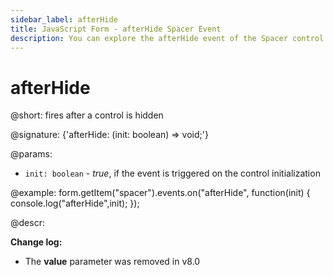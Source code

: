 ```yaml
---
sidebar_label: afterHide
title: JavaScript Form - afterHide Spacer Event 
description: You can explore the afterHide event of the Spacer control of Form in the documentation of the DHTMLX JavaScript UI library. Browse developer guides and API reference, try out code examples and live demos, and download a free 30-day evaluation version of DHTMLX Suite 7.
---
```


# afterHide

@short: fires after a control is hidden

@signature: {'afterHide: (init: boolean) => void;'}

@params:
- `init: boolean` - *true*, if the event is triggered on the control initialization

@example:
form.getItem("spacer").events.on("afterHide", function(init) {
    console.log("afterHide",init);
});

@descr:

**Change log:**
- The **value** parameter was removed in v8.0
